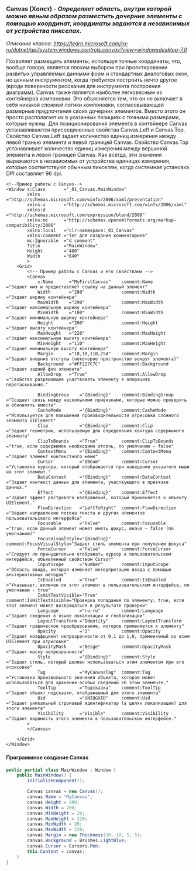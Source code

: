 ### Canvas (Холст) - *Определяет область, внутри которой можно явным образом разместить дочерние элементы с помощью координат, координаты задаются в независимых от устройства пикселах.*
*Описание класса: https://learn.microsoft.com/ru-ru/dotnet/api/system.windows.controls.canvas?view=windowsdesktop-7.0*

Позволяет размещать элементы, используя точные координаты, что, вообще говоря, является плохим выбором при проектировании развитых управляемых данными форм и стандартных диалоговых окон, но ценным инструментом, когда требуется построить нечто другое (вроде поверхности рисования для инструмента построения диаграмм). Canvas также является наиболее легковесным из контейнеров компоновки. Это объясняется тем, что он не включает в себя никакой сложной логики компоновки, согласовывающей размерные предпочтения своих дочерних элементов. Вместо этого он просто располагает их в указанных позициях с точными размерами, которые нужны. Для позиционирования элемента в контейнере Canvas устанавливаются присоединенные свойства Canvas.Left и Canvas.Top. Свойство Canvas.Left задает количество единиц измерения между левой гранью элемента и левой границей Canvas. Свойство Canvas.Top устанавливает количество единиц измерения между вершиной элемента и левой границей Canvas. Как всегда, эти значения выражаются в независимых от устройства единицах измерения, которые соответствуют обычным пикселям, когда системная установка DPI составляет 96 dpi. 

~~~ XAML
<!--Пример работы с Canvas-->
<Window x:Class       ="_01_Canvas.MainWindow"
        xmlns         ="http://schemas.microsoft.com/winfx/2006/xaml/presentation"
        xmlns:x       ="http://schemas.microsoft.com/winfx/2006/xaml"
        xmlns:d       ="http://schemas.microsoft.com/expression/blend/2008"
        xmlns:mc      ="http://schemas.openxmlformats.org/markup-compatibility/2006"
        xmlns:local   ="clr-namespace:_01_Canvas"
        xmlns:comment ="Тег для создания комментариев"
        mc:Ignorable  ="d comment"
        Title         ="MainWindow"
        Height        ="480"
        Width         ="640"
        >
    <Grid>
        <!-- Пример работы с Canvas и его свойствами -->
        <Canvas
            x:Name      ="MyFirstCanvas"    comment:Name        ="Задает имя и предоставляет ссылку на данный элемент"
            Width       ="280"              comment:Width       ="Задает ширину контейнера"
            MaxWidth    ="290"              comment:MaxWidth    ="Задает максимальную ширину контейнера"
            MinWidth    ="100"              comment:MinWidth    ="Задает минимальную ширину контейнера"
            Height      ="200"              comment:Height      ="Задает высоту контейнера"
            MaxHeight   ="220"              comment:MaxHeight   ="Задает максимальную высоту контейнера"
            MinHeight   ="110"              comment:MinHeight   ="Задает минимальную высоту контейнера"
            Margin      ="10,10,110,254"    comment:Margin      ="Задает внешние отступы (некоторое пространство вокруг элемента)"
            Background  ="#FF227C7C"        comment:Background  ="Задает задний фон элемента"
            AllowDrop   ="True"             comment:AllowDrop   ="Свойство разрешающее участвовать элементу в операциях перетаскивания."
            
            BindingGroup    ="{Binding}"    comment:BindingGroup    ="Создает связь между несколькими привязками, которые можно проверять и обновлять вместе"
            CacheMode       ="{Binding}"    comment:CacheMode       ="Используется для повышения производительности отрисовки сложного элемента UIElement"
            Clip            ="{Binding}"    comment:Clip            ="Задает геометрию, используемую для определения контура содержимого элемента"
            ClipToBounds    ="True"         comment:ClipToBounds    ="true, если содержимое необходимо отсечь, по умолчанию — false"
            ContextMenu     ="{Binding}"    comment:ContextMenu     ="Задает элемент контекстного меню"
            Cursor          ="IBeam"        comment:Cursor          ="Установка курсора, который отображается при наведении указателя мыши на этот элемент."
            DataContext     ="{Binding}"    comment:DataContext     ="Задает контекст данных для элемента, участвующего в привязке данных."
            Effect          ="{Binding}"    comment:Effect          ="Задает эффект растрового изображения, который применяется к объекту UIElement."
            FlowDirection   ="LeftToRight"  comment:FlowDirection   ="Задает направление потока текста и других элементов пользовательского интерфейса"
            Focusable       ="False"        comment:Focusable       ="true, если данный элемент может иметь фокус, иначе — false (по умолчанию)"
            FocusVisualStyle="{Binding}"    comment:FocusVisualStyle="Задает стиль элемента при получении фокуса"
            ForceCursor     ="False"        comment:ForceCursor     ="Следует ли принудительно отображать курсор в пользовательском интерфейсе, объявленный свойством Cursor"
            InputScope      ="Number"       comment:InputScope      ="Область ввода, которая изменяет интерпретацию ввода с помощью альтернативных методов"
            IsEnabled       ="True"         comment:IsEnabled       ="Указывает, включен ли этот элемент в пользовательском интерфейсе, по умолчанию - true"
            IsHitTestVisible="True"         comment:IsHitTestVisible="Проверка попадания по элементу; true, если этот элемент может возвращаться в результате проверки"
            Language        ="ru-ru"        comment:Language        ="Задает сведения о языке локализации и глобализации"         
            LayoutTransform ="Identity"     comment:LayoutTransform ="Задает графическое преобразование, которое применяется к элементу"
            Opacity         ="1"            comment:Opacity         ="Задает коэффициент непрозрачности от 0,1 до 1,0, применяемый ко всем UIElement при отрисовке"
            OpacityMask     ="Beige"        comment:OpacityMask     ="Задает маску непрозрачности"
            Style           ="{Binding}"    comment:Style           ="Задает стиль, который должен использоваться этим элементом при его отрисовке"
            Tag             ="MyCanvasTag"  comment:Tag             ="Установка произвольного значения объекта, которое может использоваться для хранения особых сведений об этом элементе."
            ToolTip         ="Подсказка"    comment:ToolTip         ="Задает объект подсказки, отображаемый для этого элемента"
            Uid             ="UNIQGUID"     comment:Uid             ="Задает уникальный строковый идентификатор (в целях локализации) для этого элемента"
            Visibility      ="Visible"      comment:Visibility      ="Задает видимость этого элемента в пользовательском интерфейсе."
        >            
        </Canvas>

    </Grid>
</Window>
~~~

#### Программное создание Canvas
~~~C#
public partial class MainWindow : Window {
    public MainWindow() {
        InitializeComponent();

        Canvas canvas = new Canvas();
        canvas.Name = "MyCanvas";
        canvas.Height = 200;
        canvas.Width = 200;
        canvas.MinHeight = 20;
        canvas.MaxHeight = 220;
        canvas.MinWidth = 20;
        canvas.MaxWidth = 220;
        canvas.Margin = new Thickness(10, 10, 5, 5);
        canvas.Background = Brushes.LightBlue;
        canvas.Cursor = Cursors.Pen;
        this.Content = canvas;
    }
}
~~~
